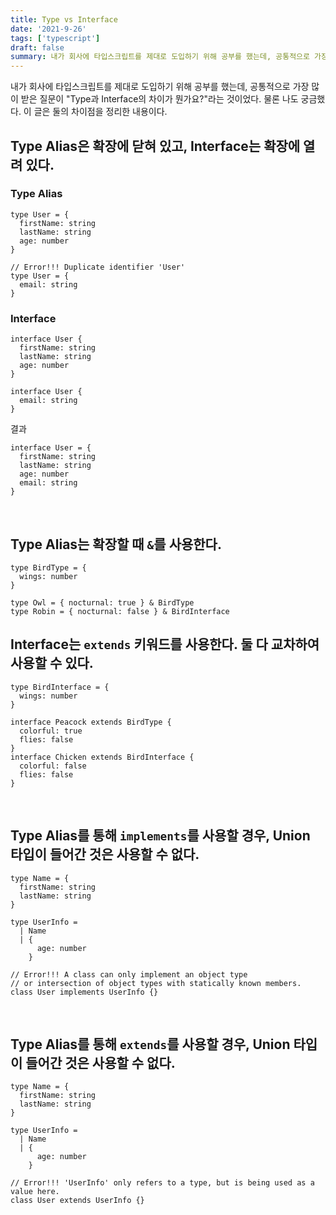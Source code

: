 ```yaml
---
title: Type vs Interface
date: '2021-9-26'
tags: ['typescript']
draft: false
summary: 내가 회사에 타입스크립트를 제대로 도입하기 위해 공부를 했는데, 공통적으로 가장 많이 받은 질문이 "Type과 Interface의 차이가 뭔가요?"라는 것이었다. 물론 나도 궁금했다. 이 글은 둘의 차이점을 정리한 내용이다.
---
```


내가 회사에 타입스크립트를 제대로 도입하기 위해 공부를 했는데, 공통적으로 가장 많이 받은 질문이 "Type과 Interface의 차이가 뭔가요?"라는 것이었다. 물론 나도 궁금했다. 이 글은 둘의 차이점을 정리한 내용이다.

## Type Alias은 확장에 닫혀 있고, Interface는 확장에 열려 있다.

### Type Alias

```tsx
type User = {
  firstName: string
  lastName: string
  age: number
}

// Error!!! Duplicate identifier 'User'
type User = {
  email: string
}
```

### Interface

```tsx
interface User {
  firstName: string
  lastName: string
  age: number
}

interface User {
  email: string
}
```

결과

```tsx
interface User = {
  firstName: string
  lastName: string
  age: number
  email: string
}
```

<br />

## Type Alias는 확장할 때 `&`를 사용한다.

```tsx
type BirdType = {
  wings: number
}

type Owl = { nocturnal: true } & BirdType
type Robin = { nocturnal: false } & BirdInterface
```

## Interface는 `extends` 키워드를 사용한다. 둘 다 교차하여 사용할 수 있다.

```tsx
type BirdInterface = {
  wings: number
}

interface Peacock extends BirdType {
  colorful: true
  flies: false
}
interface Chicken extends BirdInterface {
  colorful: false
  flies: false
}
```

<br />

## Type Alias를 통해 `implements`를 사용할 경우, Union 타입이 들어간 것은 사용할 수 없다.

```tsx
type Name = {
  firstName: string
  lastName: string
}

type UserInfo =
  | Name
  | {
      age: number
    }

// Error!!! A class can only implement an object type
// or intersection of object types with statically known members.
class User implements UserInfo {}
```

<br />

## Type Alias를 통해 `extends`를 사용할 경우, Union 타입이 들어간 것은 사용할 수 없다.

```tsx
type Name = {
  firstName: string
  lastName: string
}

type UserInfo =
  | Name
  | {
      age: number
    }

// Error!!! 'UserInfo' only refers to a type, but is being used as a value here.
class User extends UserInfo {}
```
